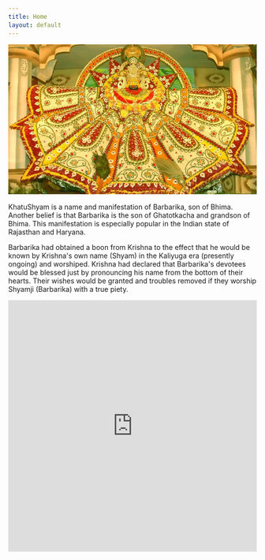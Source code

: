```yaml
---
title: Home
layout: default
---
```

![](/files/home.jpg)


KhatuShyam is a name and manifestation of Barbarika, son of Bhima. Another belief is that Barbarika is the son of Ghatotkacha and grandson of Bhima. This manifestation is especially popular in the Indian state of Rajasthan and Haryana.

Barbarika had obtained a boon from Krishna to the effect that he would be known by Krishna's own name (Shyam) in the Kaliyuga era (presently ongoing) and worshiped. Krishna had declared that Barbarika's devotees would be blessed just by pronouncing his name from the bottom of their hearts. Their wishes would be granted and troubles removed if they worship Shyamji (Barbarika) with a true piety.

<iframe width="100%" height="510" src="https://www.youtube.com/embed/6Wp5nba4Zc0?iv_load_policy=3" frameborder="0" allowfullscreen></iframe>